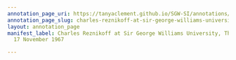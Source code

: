 ```yaml
---
annotation_page_uri: https://tanyaclement.github.io/SGW-SI/annotations/charles-reznikoff-at-sir-george-williams-university-the-poetry-series-17-november-1967-canvas-1-george-bowering.json
annotation_page_slug: charles-reznikoff-at-sir-george-williams-university-the-poetry-series-17-november-1967-canvas-1-george-bowering
layout: annotation_page
manifest_label: Charles Reznikoff at Sir George Williams University, The Poetry Series,
  17 November 1967

---
```

